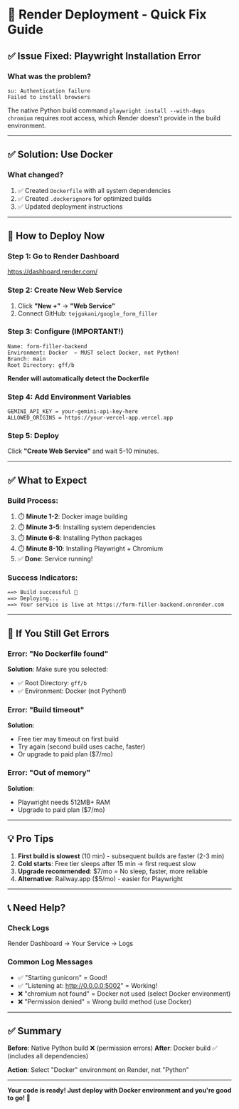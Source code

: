 # 🔧 Render Deployment - Quick Fix Guide

## ✅ Issue Fixed: Playwright Installation Error

### What was the problem?
```
su: Authentication failure
Failed to install browsers
```

The native Python build command `playwright install --with-deps chromium` requires root access, which Render doesn't provide in the build environment.

---

## ✅ Solution: Use Docker

### What changed?
1. ✅ Created `Dockerfile` with all system dependencies
2. ✅ Created `.dockerignore` for optimized builds
3. ✅ Updated deployment instructions

---

## 🚀 How to Deploy Now

### Step 1: Go to Render Dashboard
https://dashboard.render.com/

### Step 2: Create New Web Service
1. Click **"New +"** → **"Web Service"**
2. Connect GitHub: `tejgokani/google_form_filler`

### Step 3: Configure (IMPORTANT!)
```
Name: form-filler-backend
Environment: Docker  ← MUST select Docker, not Python!
Branch: main
Root Directory: gff/b
```

**Render will automatically detect the Dockerfile**

### Step 4: Add Environment Variables
```
GEMINI_API_KEY = your-gemini-api-key-here
ALLOWED_ORIGINS = https://your-vercel-app.vercel.app
```

### Step 5: Deploy
Click **"Create Web Service"** and wait 5-10 minutes.

---

## ✅ What to Expect

### Build Process:
1. ⏱️ **Minute 1-2**: Docker image building
2. ⏱️ **Minute 3-5**: Installing system dependencies
3. ⏱️ **Minute 6-8**: Installing Python packages
4. ⏱️ **Minute 8-10**: Installing Playwright + Chromium
5. ✅ **Done**: Service running!

### Success Indicators:
```
==> Build successful 🎉
==> Deploying...
==> Your service is live at https://form-filler-backend.onrender.com
```

---

## 🐛 If You Still Get Errors

### Error: "No Dockerfile found"
**Solution**: Make sure you selected:
- ✅ Root Directory: `gff/b`
- ✅ Environment: Docker (not Python!)

### Error: "Build timeout"
**Solution**: 
- Free tier may timeout on first build
- Try again (second build uses cache, faster)
- Or upgrade to paid plan ($7/mo)

### Error: "Out of memory"
**Solution**: 
- Playwright needs 512MB+ RAM
- Upgrade to paid plan ($7/mo)

---

## 💡 Pro Tips

1. **First build is slowest** (10 min) - subsequent builds are faster (2-3 min)
2. **Cold starts**: Free tier sleeps after 15 min → first request slow
3. **Upgrade recommended**: $7/mo = No sleep, faster, more reliable
4. **Alternative**: Railway.app ($5/mo) - easier for Playwright

---

## 📞 Need Help?

### Check Logs
Render Dashboard → Your Service → Logs

### Common Log Messages
- ✅ "Starting gunicorn" = Good!
- ✅ "Listening at: http://0.0.0.0:5002" = Working!
- ❌ "chromium not found" = Docker not used (select Docker environment)
- ❌ "Permission denied" = Wrong build method (use Docker)

---

## ✅ Summary

**Before**: Native Python build ❌ (permission errors)
**After**: Docker build ✅ (includes all dependencies)

**Action**: Select "Docker" environment on Render, not "Python"

---

**Your code is ready! Just deploy with Docker environment and you're good to go! 🚀**
